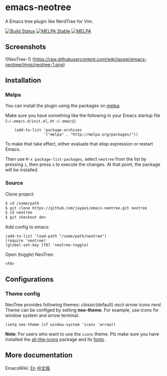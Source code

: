 # emacs-neotree

A Emacs tree plugin like NerdTree for Vim.

[![Build Status](https://travis-ci.org/jaypei/emacs-neotree.svg?branch=master)](https://travis-ci.org/jaypei/emacs-neotree)
[![MELPA Stable](http://stable.melpa.org/packages/neotree-badge.svg)](http://stable.melpa.org/#/neotree)
[![MELPA](https://melpa.org/packages/neotree-badge.svg)](https://melpa.org/#/neotree)


## Screenshots

![NeoTree-1] (https://raw.githubusercontent.com/wiki/jaypei/emacs-neotree/imgs/neotree-1.png)

## Installation

### Melpa

You can install the plugin using the packages on [melpa](http://melpa.org/).

Make sure you have something like the following in your Emacs startup file (`~/.emacs.d/init.el`, or `~/.emacs`):

```elisp
    (add-to-list 'package-archives
                 '("melpa" . "http://melpa.org/packages/"))
```

To make that take effect, either evaluate that elisp expression or restart Emacs.

Then use `M-x package-list-packages`, select `neotree` from
the list by pressing `i`, then press `x` to execute the changes. At
that point, the package will be installed.


### Source

Clone project:
```sh
$ cd /some/path
$ git clone https://github.com/jaypei/emacs-neotree.git neotree
$ cd neotree
$ git checkout dev
```

Add config to emacs:

```elisp
(add-to-list 'load-path "/some/path/neotree")
(require 'neotree)
(global-set-key [f8] 'neotree-toggle)
```

Open (toggle) NeoTree:

```
<F8>
```

## Configurations

### Theme config
NeoTree provides following themes: *classic*(default) *ascii* *arrow* *icons* *nerd*. 
Theme can be configed by setting **neo-theme**. For example, use *icons* for window 
system and *arrow* terminal.

```elisp
(setq neo-theme (if window-system 'icons 'arrow))
```

**Note**: For users who want to use the `icons` theme. Pls make sure you have installed the
[all-the-icons](https://github.com/domtronn/all-the-icons.el) package and its
[fonts](https://github.com/domtronn/all-the-icons.el/tree/master/fonts).

## More documentation

EmacsWiki:
[En](http://www.emacswiki.org/emacs/NeoTree)
[中文版](http://www.emacswiki.org/emacs-zh/NeoTree_%E4%B8%AD%E6%96%87wiki)
